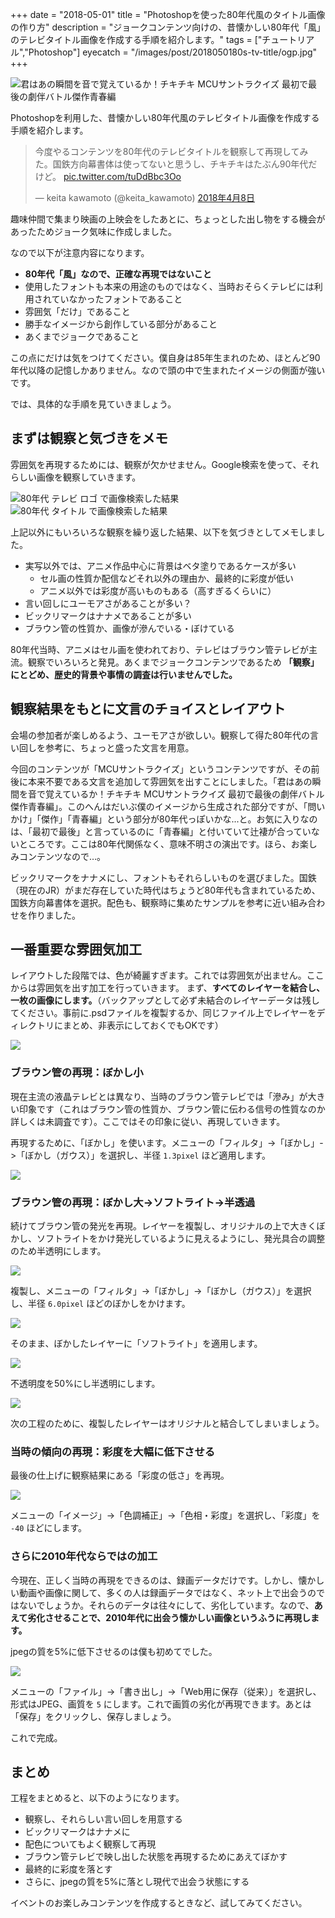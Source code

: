 +++
date = "2018-05-01"
title = "Photoshopを使った80年代風のタイトル画像の作り方"
description = "ジョークコンテンツ向けの、昔懐かしい80年代「風」のテレビタイトル画像を作成する手順を紹介します。"
tags = ["チュートリアル","Photoshop"]
eyecatch = "/images/post/2018050180s-tv-title/ogp.jpg"
+++

![君はあの瞬間を音で覚えているか！チキチキ MCUサントラクイズ 最初で最後の劇伴バトル傑作青春編](/images/post/2018050180s-tv-title/ogp.jpg)

Photoshopを利用した、昔懐かしい80年代風のテレビタイトル画像を作成する手順を紹介します。

<blockquote class="twitter-tweet" data-cards="hidden" data-lang="ja"><p lang="ja" dir="ltr">今度やるコンテンツを80年代のテレビタイトルを観察して再現してみた。国鉄方向幕書体は使ってないと思うし、チキチキはたぶん90年代だけど。 <a href="https://t.co/tuDdBbc3Oo">pic.twitter.com/tuDdBbc3Oo</a></p>&mdash; keita kawamoto (@keita_kawamoto) <a href="https://twitter.com/keita_kawamoto/status/982850743819382786?ref_src=twsrc%5Etfw">2018年4月8日</a></blockquote>
<script async src="https://platform.twitter.com/widgets.js" charset="utf-8"></script>

趣味仲間で集まり映画の上映会をしたあとに、ちょっとした出し物をする機会があったためジョーク気味に作成しました。

なので以下が注意内容になります。

- **80年代「風」なので、正確な再現ではないこと**
- 使用したフォントも本来の用途のものではなく、当時おそらくテレビには利用されていなかったフォントであること
- 雰囲気「だけ」であること
- 勝手なイメージから創作している部分があること
- あくまでジョークであること

この点にだけは気をつけてください。僕自身は85年生まれのため、ほとんど90年代以降の記憶しかありません。なので頭の中で生まれたイメージの側面が強いです。

では、具体的な手順を見ていきましょう。

## まずは観察と気づきをメモ

雰囲気を再現するためには、観察が欠かせません。Google検索を使って、それらしい画像を観察していきます。

![80年代 テレビ ロゴ で画像検索した結果](/images/post/2018050180s-tv-title/2018050180s-tv-title_01.png)
![80年代 タイトル で画像検索した結果](/images/post/2018050180s-tv-title/2018050180s-tv-title_02.png)

上記以外にもいろいろな観察を繰り返した結果、以下を気づきとしてメモしました。

- 実写以外では、アニメ作品中心に背景はベタ塗りであるケースが多い
  - セル画の性質か配信などそれ以外の理由か、最終的に彩度が低い
  - アニメ以外では彩度が高いものもある（高すぎるくらいに）
- 言い回しにユーモアさがあることが多い？
- ビックリマークはナナメであることが多い
- ブラウン管の性質か、画像が滲んでいる・ぼけている

80年代当時、アニメはセル画を使われており、テレビはブラウン管テレビが主流。観察でいろいろと発見。あくまでジョークコンテンツであるため **「観察」にとどめ、歴史的背景や事情の調査は行いませんでした。**

## 観察結果をもとに文言のチョイスとレイアウト

会場の参加者が楽しめるよう、ユーモアさが欲しい。観察して得た80年代の言い回しを参考に、ちょっと盛った文言を用意。

今回のコンテンツが「MCUサントラクイズ」というコンテンツですが、その前後に本来不要である文言を追加して雰囲気を出すことにしました。「君はあの瞬間を音で覚えているか！チキチキ MCUサントラクイズ 最初で最後の劇伴バトル傑作青春編」。このへんはだいぶ僕のイメージから生成された部分ですが、「問いかけ」「傑作」「青春編」という部分が80年代っぽいかな...と。お気に入りなのは、「最初で最後」と言っているのに「青春編」と付いていて辻褄が合っていないところです。ここは80年代関係なく、意味不明さの演出です。ほら、お楽しみコンテンツなので…。

ビックリマークをナナメにし、フォントもそれらしいものを選びました。国鉄（現在のJR）がまだ存在していた時代はちょうど80年代も含まれているため、国鉄方向幕書体を選択。配色も、観察時に集めたサンプルを参考に近い組み合わせを作りました。

## 一番重要な雰囲気加工

レイアウトした段階では、色が綺麗すぎます。これでは雰囲気が出ません。ここからは雰囲気を出す加工を行っていきます。
まず、**すべてのレイヤーを結合し、一枚の画像にします。**（バックアップとして必ず未結合のレイヤーデータは残してください。事前に.psdファイルを複製するか、同じファイル上でレイヤーをディレクトリにまとめ、非表示にしておくでもOKです）

![](/images/post/2018050180s-tv-title/2018050180s-tv-title_03.png)

### ブラウン管の再現：ぼかし小

現在主流の液晶テレビとは異なり、当時のブラウン管テレビでは「滲み」が大きい印象です（これはブラウン管の性質か、ブラウン管に伝わる信号の性質なのか詳しくは未調査です）。ここではその印象に従い、再現していきます。

再現するために、「ぼかし」を使います。メニューの「フィルタ」->「ぼかし」->「ぼかし（ガウス）」を選択し、半径 `1.3pixel` ほど適用します。

![](/images/post/2018050180s-tv-title/2018050180s-tv-title_04.png)

### ブラウン管の再現：ぼかし大->ソフトライト->半透過

続けてブラウン管の発光を再現。レイヤーを複製し、オリジナルの上で大きくぼかし、ソフトライトをかけ発光しているように見えるようにし、発光具合の調整のため半透明にします。

![](/images/post/2018050180s-tv-title/2018050180s-tv-title_05.png)

複製し、メニューの「フィルタ」->「ぼかし」->「ぼかし（ガウス）」を選択し、半径 `6.0pixel` ほどのぼかしをかけます。

![](/images/post/2018050180s-tv-title/2018050180s-tv-title_06.png)

そのまま、ぼかしたレイヤーに「ソフトライト」を適用します。

![](/images/post/2018050180s-tv-title/2018050180s-tv-title_07.png)

不透明度を50%にし半透明にします。

![](/images/post/2018050180s-tv-title/2018050180s-tv-title_08.png)

次の工程のために、複製したレイヤーはオリジナルと結合してしまいましょう。

### 当時の傾向の再現：彩度を大幅に低下させる

最後の仕上げに観察結果にある「彩度の低さ」を再現。

![](/images/post/2018050180s-tv-title/2018050180s-tv-title_09.png)

メニューの「イメージ」->「色調補正」->「色相・彩度」を選択し、「彩度」を `-40` ほどにします。

### さらに2010年代ならではの加工

今現在、正しく当時の再現をできるのは、録画データだけです。しかし、懐かしい動画や画像に関して、多くの人は録画データではなく、ネット上で出会うのではないでしょうか。それらのデータは往々にして、劣化しています。なので、**あえて劣化させることで、2010年代に出会う懐かしい画像というふうに再現します。**

jpegの質を5%に低下させるのは僕も初めてでした。

![](/images/post/2018050180s-tv-title/2018050180s-tv-title_10.png)

メニューの「ファイル」->「書き出し」->「Web用に保存（従来）」を選択し、形式はJPEG、画質を `5` にします。これで画質の劣化が再現できます。あとは「保存」をクリックし、保存しましょう。

これで完成。

## まとめ

工程をまとめると、以下のようになります。

- 観察し、それらしい言い回しを用意する
- ビックリマークはナナメに
- 配色についてもよく観察して再現
- ブラウン管テレビで映し出した状態を再現するためにあえてぼかす
- 最終的に彩度を落とす
- さらに、jpegの質を5%に落とし現代で出会う状態にする

イベントのお楽しみコンテンツを作成するときなど、試してみてください。
